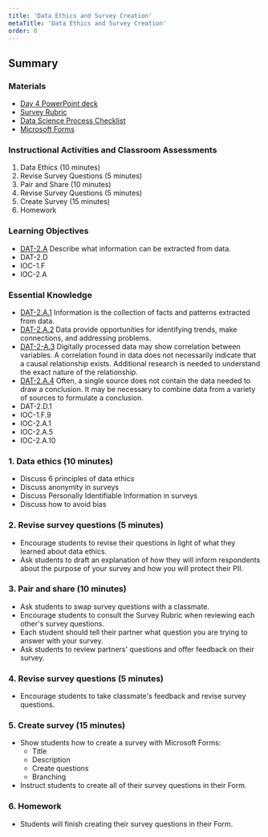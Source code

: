 ```yaml
---
title: 'Data Ethics and Survey Creation'
metaTitle: 'Data Ethics and Survey Creation'
order: 0
---
```


## Summary

### Materials

* [Day 4 PowerPoint deck](https://1drv.ms/p/s!AqsgsTyHBmRBj2yvygylh2ZBo-46?e=FcWbny)
* <a href="/unit-6/day-3/survey-rubric">Survey Rubric</a>
* <a href="/unit-6/day-2/data-science-process">Data Science Process Checklist</a>
* [Microsoft Forms](https://forms.office.com/)

### Instructional Activities and Classroom Assessments

1. Data Ethics (10 minutes)
2. Revise Survey Questions (5 minutes)
3. Pair and Share (10 minutes)
4. Revise Survey Questions (5 minutes)
5. Create Survey (15 minutes)
6. Homework

### Learning Objectives

* [DAT-2.A](https://apcentral.collegeboard.org/pdf/ap-computer-science-principles-course-and-exam-description.pdf#page=58) Describe what information can be extracted from data.
* DAT-2.D
* IOC-1.F
* IOC-2.A

### Essential Knowledge

* [DAT-2.A.1](https://apcentral.collegeboard.org/pdf/ap-computer-science-principles-course-and-exam-description.pdf#page=58) Information is the collection of facts and patterns extracted from data.
* [DAT-2.A.2](https://apcentral.collegeboard.org/pdf/ap-computer-science-principles-course-and-exam-description.pdf#page=58) Data provide opportunities for identifying trends, make connections, and addressing problems. 
* [DAT-2-A.3](https://apcentral.collegeboard.org/pdf/ap-computer-science-principles-course-and-exam-description.pdf#page=58) Digitally processed data may show correlation between variables. A correlation found in data does not necessarily indicate that a causal relationship exists. Additional research is needed to understand the exact nature of the relationship. 
* [DAT-2.A.4](https://apcentral.collegeboard.org/pdf/ap-computer-science-principles-course-and-exam-description.pdf#page=58) Often, a single source does not contain the data needed to draw a conclusion. It may be necessary to combine data from a variety of sources to formulate a conclusion.
* DAT-2.D.1
* IOC-1.F.9
* IOC-2.A.1
* IOC-2.A.5
* IOC-2.A.10

### 1. Data ethics (10 minutes)

* Discuss 6 principles of data ethics
* Discuss anonymity in surveys
* Discuss Personally Identifiable Information in surveys
* Discuss how to avoid bias

### 2. Revise survey questions (5 minutes)

* Encourage students to revise their questions in light of what they learned about data ethics.
* Ask students to draft an explanation of how they will inform respondents about the purpose of your survey and how you will protect their PII.

### 3. Pair and share (10 minutes)

* Ask students to swap survey questions with a classmate.
* Encourage students to consult the Survey Rubric when reviewing each other's survey questions.
* Each student should tell their partner what question you are trying to answer with your survey.
* Ask students to review partners' questions and offer feedback on their survey.

### 4. Revise survey questions (5 minutes)

* Encourage students to take classmate's feedback and revise survey questions.

### 5. Create survey (15 minutes)

* Show students how to create a survey with Microsoft Forms: 
    * Title
    * Description
    * Create questions
    * Branching
* Instruct students to create all of their survey questions in their Form.

### 6. Homework

* Students will finish creating their survey questions in their Form.